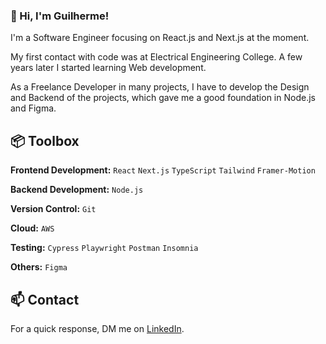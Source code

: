 ### 👋 Hi, I'm Guilherme!

I'm a Software Engineer focusing on React.js and Next.js at the moment.

My first contact with code was at Electrical Engineering College. A few years later I started learning Web development.

As a Freelance Developer in many projects, I have to develop the Design and Backend of the projects, which gave me a good foundation in Node.js and Figma.

## 📦 Toolbox

**Frontend Development:** `React` `Next.js` `TypeScript` `Tailwind` `Framer-Motion`

**Backend Development:** `Node.js`

**Version Control:** `Git`

**Cloud:** `AWS`

**Testing:** `Cypress` `Playwright` `Postman` `Insomnia`

**Others:** `Figma`

## 📫 Contact

For a quick response, DM me on [LinkedIn](https://www.linkedin.com/in/guilhermeduccini/).
